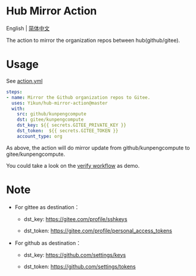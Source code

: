 # Hub Mirror Action

English | [简体中文](./README_CN.md)

The action to mirror the organization repos between hub(github/gitee).

# Usage

See [action.yml](action.yml)

```yaml
steps:
- name: Mirror the Github organization repos to Gitee.
  uses: Yikun/hub-mirror-action@master
  with:
    src: github/kunpengcompute
    dst: gitee/kunpengcompute
    dst_key: ${{ secrets.GITEE_PRIVATE_KEY }}
    dst_token:  ${{ secrets.GITEE_TOKEN }}
    account_type: org
```

As above, the action will do mirror update from github/kunpengcompute to gitee/kunpengcompute.

You could take a look on the [verify workflow](https://github.com/Yikun/hub-mirror-action/blob/master/.github/workflows/verify-on-ubuntu.yml) as demo.

# Note

- For gittee as destination：

  - dst_key: https://gitee.com/profile/sshkeys

  - dst_token: https://gitee.com/profile/personal_access_tokens

- For github as destination：

  - dst_key: https://github.com/settings/keys

  - dst_token: https://github.com/settings/tokens

